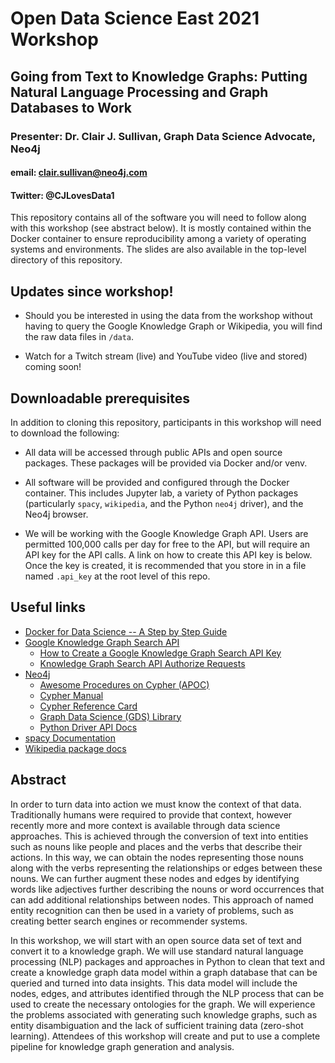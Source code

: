 # Open Data Science East 2021 Workshop
## Going from Text to Knowledge Graphs: Putting Natural Language Processing and Graph Databases to Work
### Presenter: Dr. Clair J. Sullivan, Graph Data Science Advocate, Neo4j
#### email: clair.sullivan@neo4j.com
#### Twitter: @CJLovesData1

This repository contains all of the software you will need to follow along with this workshop (see abstract below).  It is mostly contained within the Docker container to ensure reproducibility among a variety of operating systems and environments. The slides are also available in the top-level directory of this repository. 

## Updates since workshop!

- Should you be interested in using the data from the workshop without having to query the Google Knowledge Graph or Wikipedia, you will find the raw data files in `/data`.

- Watch for a Twitch stream (live) and YouTube video (live and stored) coming soon!

## Downloadable prerequisites

In addition to cloning this repository, participants in this workshop will need to download the following:

- All data will be accessed through public APIs and open source packages.  These packages will be provided via Docker and/or venv.

- All software will be provided and configured through the Docker container.  This includes Jupyter lab, a variety of Python packages (particularly `spacy`, `wikipedia`, and the Python `neo4j` driver), and the Neo4j browser.

- We will be working with the Google Knowledge Graph API.  Users are permitted 100,000 calls per day for free to the API, but will require an API key for the API calls.  A link on how to create this API key is below.  Once the key is created, it is recommended that you store in in a file named `.api_key` at the root level of this repo.


## Useful links

- [Docker for Data Science -- A Step by Step Guide](https://towardsdatascience.com/docker-for-data-science-a-step-by-step-guide-1e5f7f3baf8e)
- [Google Knowledge Graph Search API](https://wikipedia.readthedocs.io/en/latest/)
  - [How to Create a Google Knowledge Graph Search API Key](https://developers.google.com/knowledge-graph/prereqs)
  - [Knowledge Graph Search API Authorize Requests](https://developers.google.com/knowledge-graph/how-tos/authorizing)
- [Neo4j](https://neo4j.com)
  - [Awesome Procedures on Cypher (APOC)](https://neo4j.com/labs/apoc/)
  - [Cypher Manual](https://neo4j.com/docs/cypher-manual/current/)
  - [Cypher Reference Card](https://neo4j.com/docs/pdf/neo4j-cypher-refcard-stable.pdf)
  - [Graph Data Science (GDS) Library](https://neo4j.com/developer/graph-data-science/)
  - [Python Driver API Docs](https://neo4j.com/docs/api/python-driver/current/)
- [spacy Documentation](https://spacy.io/)
- [Wikipedia package docs](https://wikipedia.readthedocs.io/en/latest/)


## Abstract

In order to turn data into action we must know the context of that data.  Traditionally humans were required to provide that context, however recently more and more context is available through data science approaches.  This is achieved through the conversion of text into entities such as nouns like people and places and the verbs that describe their actions.  In this way, we can obtain the nodes representing those nouns along with the verbs representing the relationships or edges between these nouns.  We can further augment these nodes and edges by identifying words like adjectives further describing the nouns or word occurrences that can add additional relationships between nodes.  This approach of named entity recognition can then be used in a variety of problems, such as creating better search engines or recommender systems.

In this workshop, we will start with an open source data set of text and convert it to a knowledge graph.  We will use standard natural language processing (NLP) packages and approaches in Python to clean that text and create a knowledge graph data model within a graph database that can be queried and turned into data insights.  This data model will include the nodes, edges, and attributes identified through the NLP process that can be used to create the necessary ontologies for the graph.  We will experience the problems associated with generating such knowledge graphs, such as entity disambiguation and the lack of sufficient training data (zero-shot learning).  Attendees of this workshop will create and put to use a complete pipeline for knowledge graph generation and analysis.

